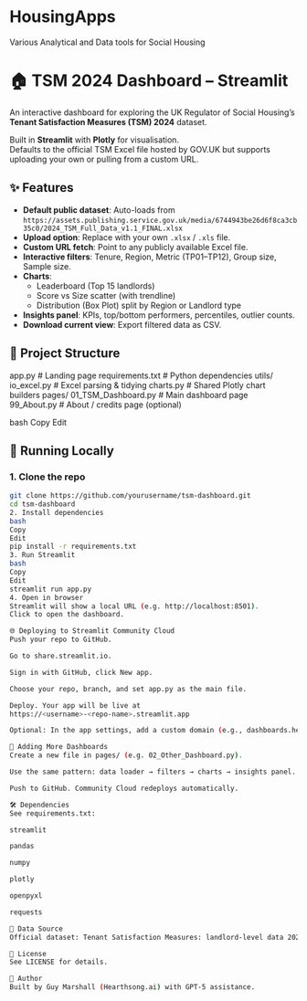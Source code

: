 # HousingApps
Various Analytical and Data tools for Social Housing

# 🏠 TSM 2024 Dashboard – Streamlit

An interactive dashboard for exploring the UK Regulator of Social Housing’s **Tenant Satisfaction Measures (TSM) 2024** dataset.

Built in **Streamlit** with **Plotly** for visualisation.  
Defaults to the official TSM Excel file hosted by GOV.UK but supports uploading your own or pulling from a custom URL.

## ✨ Features
- **Default public dataset**: Auto-loads from  
  `https://assets.publishing.service.gov.uk/media/6744943be26d6f8ca3cb35c0/2024_TSM_Full_Data_v1.1_FINAL.xlsx`
- **Upload option**: Replace with your own `.xlsx` / `.xls` file.
- **Custom URL fetch**: Point to any publicly available Excel file.
- **Interactive filters**: Tenure, Region, Metric (TP01–TP12), Group size, Sample size.
- **Charts**:
  - Leaderboard (Top 15 landlords)
  - Score vs Size scatter (with trendline)
  - Distribution (Box Plot) split by Region or Landlord type
- **Insights panel**: KPIs, top/bottom performers, percentiles, outlier counts.
- **Download current view**: Export filtered data as CSV.

## 📂 Project Structure
app.py # Landing page
requirements.txt # Python dependencies
utils/
io_excel.py # Excel parsing & tidying
charts.py # Shared Plotly chart builders
pages/
01_TSM_Dashboard.py # Main dashboard page
99_About.py # About / credits page (optional)

bash
Copy
Edit

## 🚀 Running Locally

### 1. Clone the repo
```bash
git clone https://github.com/yourusername/tsm-dashboard.git
cd tsm-dashboard
2. Install dependencies
bash
Copy
Edit
pip install -r requirements.txt
3. Run Streamlit
bash
Copy
Edit
streamlit run app.py
4. Open in browser
Streamlit will show a local URL (e.g. http://localhost:8501).
Click to open the dashboard.

🌐 Deploying to Streamlit Community Cloud
Push your repo to GitHub.

Go to share.streamlit.io.

Sign in with GitHub, click New app.

Choose your repo, branch, and set app.py as the main file.

Deploy. Your app will be live at
https://<username>-<repo-name>.streamlit.app

Optional: In the app settings, add a custom domain (e.g., dashboards.hearthsong.ai) and configure your DNS (CNAME record).

🧩 Adding More Dashboards
Create a new file in pages/ (e.g. 02_Other_Dashboard.py).

Use the same pattern: data loader → filters → charts → insights panel.

Push to GitHub. Community Cloud redeploys automatically.

🛠 Dependencies
See requirements.txt:

streamlit

pandas

numpy

plotly

openpyxl

requests

📄 Data Source
Official dataset: Tenant Satisfaction Measures: landlord-level data 2024

📜 License
See LICENSE for details.

👤 Author
Built by Guy Marshall (Hearthsong.ai) with GPT-5 assistance.
